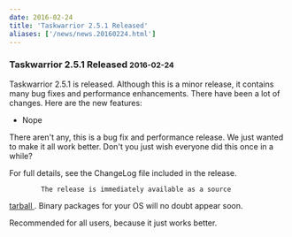 ```yaml
---
date: 2016-02-24
title: 'Taskwarrior 2.5.1 Released'
aliases: ['/news/news.20160224.html']
---
```

<div class="col-md-8 main">
 <div class="row">
  <h3>
   Taskwarrior 2.5.1 Released
   <small>
    2016-02-24
   </small>
  </h3>
  <p>
   Taskwarrior 2.5.1 is released.  Although this is a minor release,
            it contains many bug fixes and performance enhancements.
            There have been a lot of changes. Here are the new features:
  </p>
  <p>
   <ul>
    <li>
     Nope
    </li>
   </ul>
  </p>
  <p>
   There aren't any, this is a bug fix and performance release.
            We just wanted to make it all work better.
            Don't you just wish everyone did this once in a while?
  </p>
  <p>
   For full details, see the ChangeLog file included in the release.

            The release is immediately available as a source
   <a href="/download/task-2.5.1.tar.gz">
    tarball
   </a>
   .
            Binary packages for your OS will no doubt appear soon.
  </p>
  <p>
   Recommended for all users, because it just works better.
  </p>
  <br/>
  <br/>
 </div>
</div>


